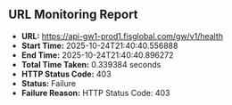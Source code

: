 ## URL Monitoring Report

- **URL:** https://api-gw1-prod1.fisglobal.com/gw/v1/health
- **Start Time:** 2025-10-24T21:40:40.556888
- **End Time:** 2025-10-24T21:40:40.896272
- **Total Time Taken:** 0.339384 seconds
- **HTTP Status Code:** 403
- **Status:** Failure
- **Failure Reason:** HTTP Status Code: 403
